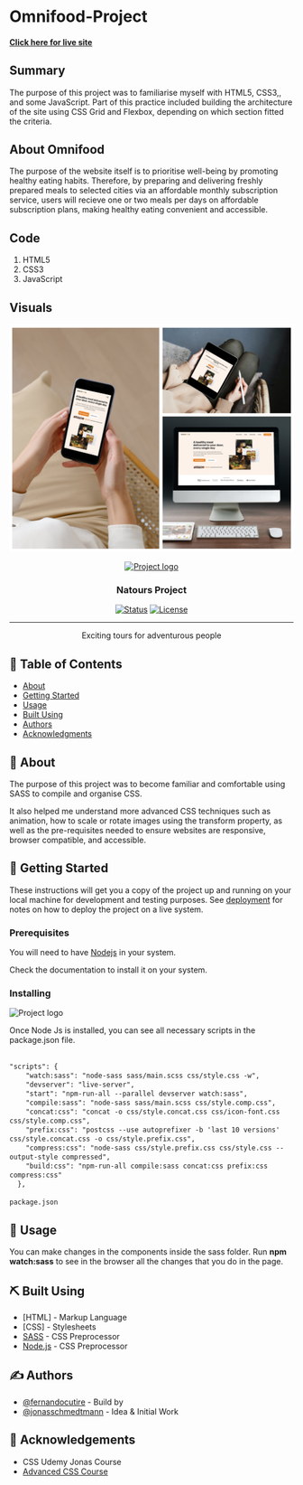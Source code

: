 # Omnifood-Project

#### [Click here for live site](https://wills-omnifood-project.netlify.app/)

## Summary

The purpose of this project was to familiarise myself with HTML5, CSS3,, and some JavaScript. Part of this practice included building the architecture of the site using CSS Grid and Flexbox, depending on which section fitted the criteria.

## About Omnifood

The purpose of the website itself is to prioritise well-being by promoting healthy eating habits. Therefore, by preparing and delivering freshly prepared meals to selected cities via an affordable monthly subscription service, users will recieve one or two meals per days on affordable subscription plans, making healthy eating convenient and accessible.

## Code

1. HTML5
2. CSS3
3. JavaScript

## Visuals

![](Omnifood-Project/img/omnifood-versions.png)


<p align="center">
  <a href="" rel="noopener">
 <img width=200px height=200px src="img/favicon.png" alt="Project logo"></a>
</p>

<h3 align="center">Natours Project</h3>

<div align="center">

[![Status](https://img.shields.io/badge/status-active-success.svg)]()
[![License](https://img.shields.io/badge/license-MIT-blue.svg)](/LICENSE)

</div>

---

<p align="center"> Exciting tours for adventurous people
    <br> 
</p>

## 📝 Table of Contents

- [About](#about)
- [Getting Started](#getting_started)
- [Usage](#usage)
- [Built Using](#built_using)
- [Authors](#authors)
- [Acknowledgments](#acknowledgement)

## 🧐 About <a name = "about"></a>

The purpose of this project was to become familiar and comfortable using SASS to compile and organise CSS.

It also helped me understand more advanced CSS techniques such as animation, how to scale or rotate images using the transform property, as well as the pre-requisites needed to ensure websites are responsive, browser compatible, and accessible.

## 🏁 Getting Started <a name = "getting_started"></a>

These instructions will get you a copy of the project up and running on your local machine for development and testing purposes. See [deployment](#deployment) for notes on how to deploy the project on a live system.

### Prerequisites

You will need to have [Nodejs](https://nodejs.org/en/) in your system.

Check the documentation to install it on your system.

### Installing

<img width=1080 height=300 src="screenshots/screenshot-1.PNG" alt="Project logo"></a>

Once Node Js is installed, you can see all necessary scripts in the package.json file.

```

"scripts": {
    "watch:sass": "node-sass sass/main.scss css/style.css -w",
    "devserver": "live-server",
    "start": "npm-run-all --parallel devserver watch:sass",
    "compile:sass": "node-sass sass/main.scss css/style.comp.css",
    "concat:css": "concat -o css/style.concat.css css/icon-font.css css/style.comp.css",
    "prefix:css": "postcss --use autoprefixer -b 'last 10 versions' css/style.concat.css -o css/style.prefix.css",
    "compress:css": "node-sass css/style.prefix.css css/style.css --output-style compressed",
    "build:css": "npm-run-all compile:sass concat:css prefix:css compress:css"
  },

package.json

```

## 🎈 Usage <a name="usage"></a>

You can make changes in the components inside the sass folder.
Run **npm watch:sass** to see in the browser all the changes that you do in the page.

## ⛏️ Built Using <a name = "built_using"></a>

- [HTML] - Markup Language
- [CSS] - Stylesheets
- [SASS](https://sass-lang.com/) - CSS Preprocessor
- [Node.js](https://sass-lang.com/) - CSS Preprocessor

## ✍️ Authors <a name = "authors"></a>

- [@fernandocutire](https://github.com/willh89) - Build by
- [@jonasschmedtmann](https://github.com/jonasschmedtmann) - Idea & Initial Work

## 🎉 Acknowledgements <a name = "acknowledgement"></a>

- CSS Udemy Jonas Course
- [Advanced CSS Course](https://github.com/jonasschmedtmann)
